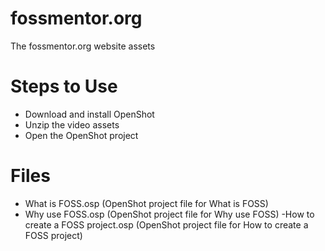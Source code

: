 # fossmentor.org
The fossmentor.org website assets

# Steps to Use
- Download and install OpenShot
- Unzip the video assets
- Open the OpenShot project

# Files
- What is FOSS.osp (OpenShot project file for What is FOSS)
- Why use FOSS.osp (OpenShot project file for Why use FOSS)
 -How to create a FOSS project.osp (OpenShot project file for How to create a FOSS project)
